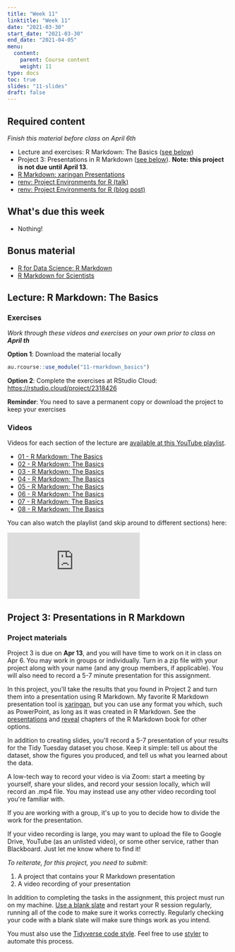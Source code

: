 ```yaml
---
title: "Week 11"
linktitle: "Week 11"
date: "2021-03-30"
start_date: "2021-03-30"
end_date: "2021-04-05"
menu:
  content:
    parent: Course content
    weight: 11
type: docs
toc: true
slides: "11-slides"
draft: false
---
```





## Required content

*Finish this material before class on April 6th*

- <i class="fab fa-youtube"></i> Lecture and exercises: R Markdown: The Basics ([see below](#lecture-r-markdown-the-basics))
- <i class="fab fa-youtube"></i> Project 3: Presentations in R Markdown ([see below](#project-3-presentations-in-r-markdown)). **Note: this project is not due until April 13**.
- <i class="fas fa-book"></i> [R Markdown: xaringan Presentations](https://bookdown.org/yihui/rmarkdown/xaringan.html)
- <i class="fab fa-youtube"></i> [renv: Project Environments for R (talk)](https://rstudio.com/resources/rstudioconf-2020/renv-project-environments-for-r/)
- <i class="fas fa-book"></i> [renv: Project Environments for R (blog post)](https://blog.rstudio.com/2019/11/06/renv-project-environments-for-r/)

## What's due this week

- Nothing!

## Bonus material
- <i class="fas fa-external-link-square-alt"></i> [R for Data Science: R Markdown](https://r4ds.had.co.nz/r-markdown.html)
- <i class="fas fa-external-link-square-alt"></i> [R Markdown for Scientists](https://rmd4sci.njtierney.com/)

## Lecture: R Markdown: The Basics

### Exercises

*Work through these videos and exercises on your own prior to class on **April th***

<i class="fas fa-desktop"></i> **Option 1**: Download the material locally


```r
au.rcourse::use_module("11-rmarkdown_basics")
```

<i class="fas fa-cloud"></i> **Option 2**: Complete the exercises at RStudio Cloud: https://rstudio.cloud/project/2318426

**Reminder**: You need to save a permanent copy or download the project to keep your exercises

### Videos

Videos for each section of the lecture are [available at this YouTube playlist](https://www.youtube.com/playlist?list=PLYCuG6HXKxjQKJTN65LBuvjR92Gnv7Dbs).

- [01 - R Markdown: The Basics](https://www.youtube.com/watch?v=wleSfTnh150&list=PLYCuG6HXKxjQKJTN65LBuvjR92Gnv7Dbs)
- [02 - R Markdown: The Basics](https://www.youtube.com/watch?v=i5A7ZX2-7D8&list=PLYCuG6HXKxjQKJTN65LBuvjR92Gnv7Dbs)
- [03 - R Markdown: The Basics](https://www.youtube.com/watch?v=a0NFaa0HUSo&list=PLYCuG6HXKxjQKJTN65LBuvjR92Gnv7Dbs)
- [04 - R Markdown: The Basics](https://www.youtube.com/watch?v=1GqOHCGe17Q&list=PLYCuG6HXKxjQKJTN65LBuvjR92Gnv7Dbs)
- [05 - R Markdown: The Basics](https://www.youtube.com/watch?v=k4Rz9PDQxmw&list=PLYCuG6HXKxjQKJTN65LBuvjR92Gnv7Dbs)
- [06 - R Markdown: The Basics](https://www.youtube.com/watch?v=xUB9pEKnWoc&list=PLYCuG6HXKxjQKJTN65LBuvjR92Gnv7Dbs)
- [07 - R Markdown: The Basics](https://www.youtube.com/watch?v=sCb5JgQhpdM&list=PLYCuG6HXKxjQKJTN65LBuvjR92Gnv7Dbs)
- [08 - R Markdown: The Basics](https://www.youtube.com/watch?v=5L4SL7Mlxl8&list=PLYCuG6HXKxjQKJTN65LBuvjR92Gnv7Dbs)

You can also watch the playlist (and skip around to different sections) here:

<div class="embed-responsive embed-responsive-16by9">
<iframe class="embed-responsive-item" src="https://www.youtube.com/embed/videoseries?list=PLYCuG6HXKxjQKJTN65LBuvjR92Gnv7Dbs" frameborder="0" allow="accelerometer; autoplay; encrypted-media; gyroscope; picture-in-picture" allowfullscreen></iframe>
</div>

## Project 3: Presentations in R Markdown

### Project materials

Project 3 is due on **Apr 13**, and you will have time to work on it in class on Apr 6. You may work in groups or individually. Turn in a zip file with your project along with your name (and any group members, if applicable). You will also need to record a 5-7 minute presentation for this assignment. 

In this project, you'll take the results that you found in Project 2 and turn them into a presentation using R Markdown. My favorite R Markdown presentation tool is [xaringan](https://bookdown.org/yihui/rmarkdown/xaringan.html), but you can use any format you which, such as PowerPoint, as long as it was created in R Markdown. See the [presentations](https://bookdown.org/yihui/rmarkdown/presentations.html) and [reveal](https://bookdown.org/yihui/rmarkdown/revealjs.html) chapters of the R Markdown book for other options.

In addition to creating slides, you'll record a 5-7 presentation of your results for the Tidy Tuesday dataset you chose. Keep it simple: tell us about the dataset, show the figures you produced, and tell us what you learned about the data.

A low-tech way to record your video is via Zoom: start a meeting by yourself, share your slides, and record your session locally, which will record an .mp4 file. You may instead use any other video recording tool you're familiar with. 

If you are working with a group, it's up to you to decide how to divide the work for the presentation.

If your video recording is large, you may want to upload the file to Google Drive, YouTube (as an unlisted video), or some other service, rather than Blackboard. Just let me know where to find it!

*To reiterate, for this project, you need to submit*:
1. A project that contains your R Markdown presentation
2. A video recording of your presentation

In addition to completing the tasks in the assignment, this project must run on my machine. [Use a blank slate](https://rstats.wtf/save-source.html#always-start-r-with-a-blank-slate) and restart your R session regularly, running all of the code to make sure it works correctly. Regularly checking your code with a blank slate will make sure things work as you intend.

You must also use the [Tidyverse code style](https://style.tidyverse.org/). Feel free to use [styler](https://styler.r-lib.org/) to automate this process.
